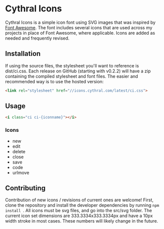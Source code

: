 # Cythral Icons
Cythral Icons is a simple icon font using SVG images that was inspired by [Font Awesome](http://fontawesome.com).  The font includes several icons that are used across my projects in place of Font Awesome, where applicable.  Icons are added as needed and frequently revised.  

## Installation
If using the source files, the stylesheet you'll want to reference is dist/ci.css.  Each release on GitHub (starting with v0.2.2) will have a zip containing the compiled stylesheet and font files.  The easier and recommended way is to use the hosted version:

```html
<link rel="stylesheet" href="//icons.cythral.com/latest/ci.css">
```

## Usage
```html
<i class="ci ci-{iconname}"></i>
```

### Icons
- new 
- edit
- delete
- close
- save
- code
- urlmove

## Contributing
Contribution of new icons / revisions of current ones are welcome!  First, clone the repository and install the developer dependencies by running ```npm install ```.  All icons must be svg files, and go into the src/svg folder.  The current icon set dimensions are 333.3334x333.3334px and have a 10px width stroke in most cases.  These numbers will likely change in the future.
